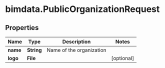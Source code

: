 # bimdata.PublicOrganizationRequest

## Properties

Name | Type | Description | Notes
------------ | ------------- | ------------- | -------------
**name** | **String** | Name of the organization | 
**logo** | **File** |  | [optional] 


